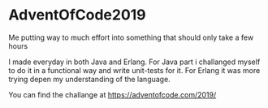 # AdventOfCode2019
Me putting way to much effort  into something that should only take a few hours

I made everyday in both Java and Erlang.
For Java part i challanged myself to do it in a functional way and write unit-tests for it.
For Erlang it was more trying depen my understanding of the language.

You can find the challange at https://adventofcode.com/2019/
